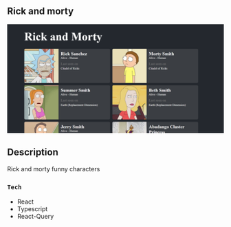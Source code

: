 ## Rick and morty
![alt text](./src/assets/rick-morty.png)

## Description

Rick and morty funny characters 

### `Tech`

- React
- Typescript
- React-Query


